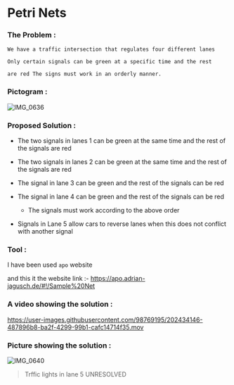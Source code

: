 # Petri Nets
### The Problem :

    We have a traffic intersection that regulates four different lanes
    
    Only certain signals can be green at a specific time and the rest 
    
    are red The signs must work in an orderly manner.
   

### Pictogram :
   
   ![IMG_0636](https://user-images.githubusercontent.com/98769195/202431264-58d80b4d-5420-4eb8-9849-a5e181cadb82.jpeg)


### Proposed Solution :

  - The two signals in lanes 1 can be green at the same time and the rest of the signals are red
   
  - The two signals in lanes 2 can be green at the same time and the rest of the signals are red
   
  - The signal in lane 3 can be green and the rest of the signals can be red
   
  - The signal in lane 4 can be green and the rest of the signals can be red

     - The signals must work according to the above order

  - Signals in Lane 5 allow cars to reverse lanes when this does not conflict with another signal

### Tool :
   
   I have been used `apo` website
   
   and this it the website link :- https://apo.adrian-jagusch.de/#!/Sample%20Net
   
   
### A video showing the solution :

    
   https://user-images.githubusercontent.com/98769195/202434146-487896b8-ba2f-4299-99b1-cafc14714f35.mov


### Picture showing the solution :

   ![IMG_0640](https://user-images.githubusercontent.com/98769195/202436297-1479faba-5b1e-4f32-b1b0-7e31761dfaf3.jpeg)

   
   
> Trffic lights in lane 5 UNRESOLVED 
   
   
